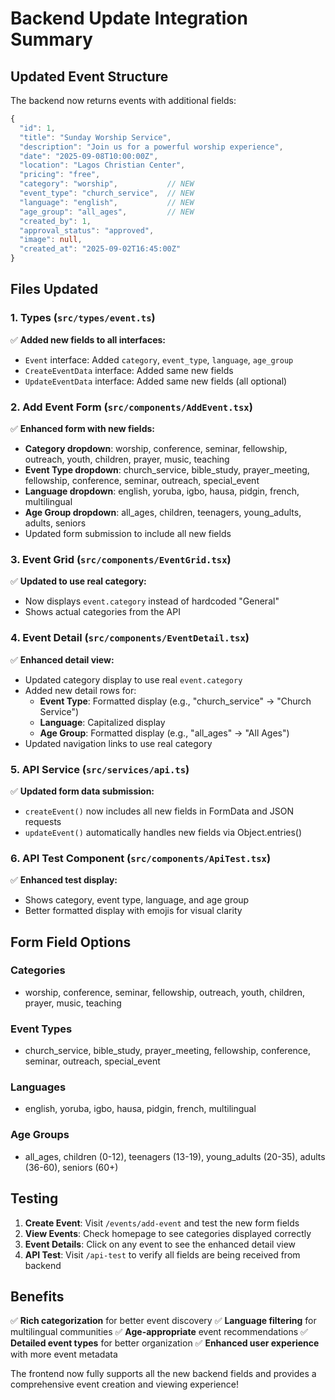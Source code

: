 # Backend Update Integration Summary

## Updated Event Structure

The backend now returns events with additional fields:

```typescript
{
  "id": 1,
  "title": "Sunday Worship Service",
  "description": "Join us for a powerful worship experience",
  "date": "2025-09-08T10:00:00Z",
  "location": "Lagos Christian Center",
  "pricing": "free",
  "category": "worship",           // NEW
  "event_type": "church_service",  // NEW
  "language": "english",           // NEW
  "age_group": "all_ages",         // NEW
  "created_by": 1,
  "approval_status": "approved",
  "image": null,
  "created_at": "2025-09-02T16:45:00Z"
}
```

## Files Updated

### 1. Types (`src/types/event.ts`)

✅ **Added new fields to all interfaces:**

- `Event` interface: Added `category`, `event_type`, `language`, `age_group`
- `CreateEventData` interface: Added same new fields
- `UpdateEventData` interface: Added same new fields (all optional)

### 2. Add Event Form (`src/components/AddEvent.tsx`)

✅ **Enhanced form with new fields:**

- **Category dropdown**: worship, conference, seminar, fellowship, outreach, youth, children, prayer, music, teaching
- **Event Type dropdown**: church_service, bible_study, prayer_meeting, fellowship, conference, seminar, outreach, special_event
- **Language dropdown**: english, yoruba, igbo, hausa, pidgin, french, multilingual
- **Age Group dropdown**: all_ages, children, teenagers, young_adults, adults, seniors
- Updated form submission to include all new fields

### 3. Event Grid (`src/components/EventGrid.tsx`)

✅ **Updated to use real category:**

- Now displays `event.category` instead of hardcoded "General"
- Shows actual categories from the API

### 4. Event Detail (`src/components/EventDetail.tsx`)

✅ **Enhanced detail view:**

- Updated category display to use real `event.category`
- Added new detail rows for:
  - **Event Type**: Formatted display (e.g., "church_service" → "Church Service")
  - **Language**: Capitalized display
  - **Age Group**: Formatted display (e.g., "all_ages" → "All Ages")
- Updated navigation links to use real category

### 5. API Service (`src/services/api.ts`)

✅ **Updated form data submission:**

- `createEvent()` now includes all new fields in FormData and JSON requests
- `updateEvent()` automatically handles new fields via Object.entries()

### 6. API Test Component (`src/components/ApiTest.tsx`)

✅ **Enhanced test display:**

- Shows category, event type, language, and age group
- Better formatted display with emojis for visual clarity

## Form Field Options

### Categories

- worship, conference, seminar, fellowship, outreach, youth, children, prayer, music, teaching

### Event Types

- church_service, bible_study, prayer_meeting, fellowship, conference, seminar, outreach, special_event

### Languages

- english, yoruba, igbo, hausa, pidgin, french, multilingual

### Age Groups

- all_ages, children (0-12), teenagers (13-19), young_adults (20-35), adults (36-60), seniors (60+)

## Testing

1. **Create Event**: Visit `/events/add-event` and test the new form fields
2. **View Events**: Check homepage to see categories displayed correctly
3. **Event Details**: Click on any event to see the enhanced detail view
4. **API Test**: Visit `/api-test` to verify all fields are being received from backend

## Benefits

✅ **Rich categorization** for better event discovery
✅ **Language filtering** for multilingual communities
✅ **Age-appropriate** event recommendations
✅ **Detailed event types** for better organization
✅ **Enhanced user experience** with more event metadata

The frontend now fully supports all the new backend fields and provides a comprehensive event creation and viewing experience!
